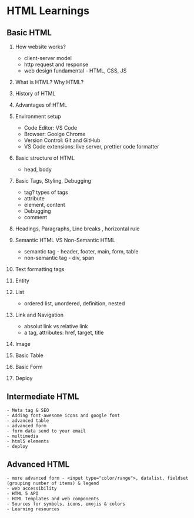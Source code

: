 # HTML Learnings

## Basic HTML

1. How website works?

    - client-server model
    - http request and response
    - web design fundamental - HTML, CSS, JS

2. What is HTML? Why HTML?

3. History of HTML

4. Advantages of HTML

5. Environment setup

    - Code Editor: VS Code
    - Browser: Goolge Chrome
    - Version Control: Git and GitHub
    - VS Code extensions: live server, prettier code formatter

6. Basic structure of HTML

    - head, body

7. Basic Tags, Styling, Debugging

    - tag? types of tags
    - attribute
    - element, content
    - Debugging
    - comment

8. Headings, Paragraphs, Line breaks , horizontal rule

9. Semantic HTML VS Non-Semantic HTML

    - semantic tag - header, footer, main, form, table
    - non-semantic tag - div, span

10. Text formatting tags

11. Entity

12. List

    - ordered list, unordered, definition, nested

13. Link and Navigation

    - absolut link vs relative link
    - a tag, attributes: href, target, title

14. Image

15. Basic Table

16. Basic Form

17. Deploy

## Intermediate HTML

    - Meta tag & SEO
    - Adding font-awesome icons and google font
    - advanced table
    - advanced form
    - form data send to your email
    - multimedia
    - html5 elements
    - deploy

## Advanced HTML

    - more advanced form - <input type="color/range">, datalist, fieldset (grouping number of items) & legend
    - web accessibility
    - HTML 5 API
    - HTML Templates and web components
    - Sources for symbols, icons, emojis & colors
    - Learning resources

